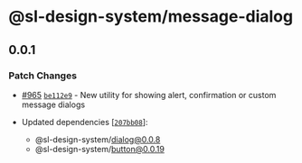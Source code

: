 # @sl-design-system/message-dialog

## 0.0.1

### Patch Changes

- [#965](https://github.com/sl-design-system/components/pull/965) [`be112e9`](https://github.com/sl-design-system/components/commit/be112e9521dfba61a0ae2f229915036406f52bc0) - New utility for showing alert, confirmation or custom message dialogs

- Updated dependencies [[`207bb08`](https://github.com/sl-design-system/components/commit/207bb08fdae47c80eb74eb07164d3a0478f6ae78)]:
  - @sl-design-system/dialog@0.0.8
  - @sl-design-system/button@0.0.19
